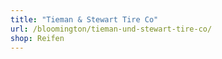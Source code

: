 ```yaml
---
title: "Tieman & Stewart Tire Co"
url: /bloomington/tieman-und-stewart-tire-co/
shop: Reifen
---
```

